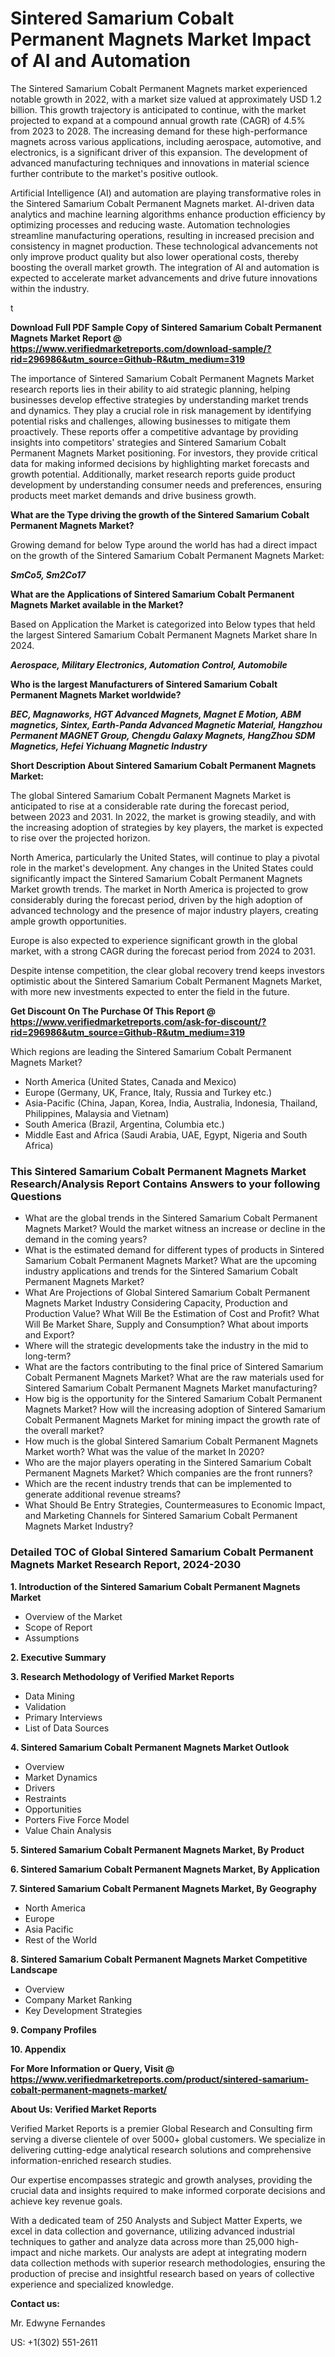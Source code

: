 <meta name="title" content="Global Sintered Samarium Cobalt Permanent Magnets Market Impact of AI and Automation"><meta name="description" content="The Sintered Samarium Cobalt Permanent Magnets market experienced notable growth in 2022, with a market size valued at approximately USD 1.2 billion. This growth traje"><meta name="title" content="Sintered Samarium Cobalt Permanent Magnets Market Size, Share, Scope, Trends, Growth, Opportunities, Analysis, Forecast"><h1>Sintered Samarium Cobalt Permanent Magnets Market Impact of AI and Automation</h1><p>The Sintered Samarium Cobalt Permanent Magnets market experienced notable growth in 2022, with a market size valued at approximately USD 1.2 billion. This growth trajectory is anticipated to continue, with the market projected to expand at a compound annual growth rate (CAGR) of 4.5% from 2023 to 2028. The increasing demand for these high-performance magnets across various applications, including aerospace, automotive, and electronics, is a significant driver of this expansion. The development of advanced manufacturing techniques and innovations in material science further contribute to the market's positive outlook.</p><p>Artificial Intelligence (AI) and automation are playing transformative roles in the Sintered Samarium Cobalt Permanent Magnets market. AI-driven data analytics and machine learning algorithms enhance production efficiency by optimizing processes and reducing waste. Automation technologies streamline manufacturing operations, resulting in increased precision and consistency in magnet production. These technological advancements not only improve product quality but also lower operational costs, thereby boosting the overall market growth. The integration of AI and automation is expected to accelerate market advancements and drive future innovations within the industry.</p>t</p><p id="" class=""><strong>Download Full PDF Sample Copy of Sintered Samarium Cobalt Permanent Magnets Market Report @ <a href="https://www.verifiedmarketreports.com/download-sample/?rid=296986&utm_source=Github-R&utm_medium=319" target="_blank">https://www.verifiedmarketreports.com/download-sample/?rid=296986&utm_source=Github-R&utm_medium=319</a></strong></p><p>The importance of&nbsp;Sintered Samarium Cobalt Permanent Magnets Market research reports lies in their ability to aid strategic planning, helping businesses develop effective strategies by understanding market trends and dynamics. They play a crucial role in risk management by identifying potential risks and challenges, allowing businesses to mitigate them proactively. These reports offer a competitive advantage by providing insights into competitors' strategies and Sintered Samarium Cobalt Permanent Magnets Market positioning. For investors, they provide critical data for making informed decisions by highlighting market forecasts and growth potential. Additionally, market research reports guide product development by understanding consumer needs and preferences, ensuring products meet market demands and drive business growth.</p><p><strong>What are the&nbsp;Type driving the growth of the Sintered Samarium Cobalt Permanent Magnets Market?</strong></p><p id="" class="">Growing demand for below Type around the world has had a direct impact on the growth of the Sintered Samarium Cobalt Permanent Magnets Market:</p><em><strong>SmCo5, Sm2Co17</strong></em></p><strong>What are the&nbsp;Applications&nbsp;of Sintered Samarium Cobalt Permanent Magnets Market available in the Market?</strong></p><p id="" class="">Based on Application the Market is categorized into Below types that held the largest Sintered Samarium Cobalt Permanent Magnets Market share In 2024.</p><em><strong>Aerospace, Military Electronics, Automation Control, Automobile</strong></em></p><strong>Who is the largest Manufacturers of Sintered Samarium Cobalt Permanent Magnets Market worldwide?</strong></p><p><em><strong>BEC, Magnaworks, HGT Advanced Magnets, Magnet E Motion, ABM magnetics, Sintex, Earth-Panda Advanced Magnetic Material, Hangzhou Permanent MAGNET Group, Chengdu Galaxy Magnets, HangZhou SDM Magnetics, Hefei Yichuang Magnetic Industry</strong></em></p><p id="" class=""><strong>Short Description About Sintered Samarium Cobalt Permanent Magnets Market:</strong></p><p>The global Sintered Samarium Cobalt Permanent Magnets Market is anticipated to rise at a considerable rate during the forecast period, between 2023 and 2031. In 2022, the market is growing steadily, and with the increasing adoption of strategies by key players, the market is expected to rise over the projected horizon.</p><p>North America, particularly the United States, will continue to play a pivotal role in the market's development. Any changes in the United States could significantly impact the Sintered Samarium Cobalt Permanent Magnets Market growth trends. The market in North America is projected to grow considerably during the forecast period, driven by the high adoption of advanced technology and the presence of major industry players, creating ample growth opportunities.</p><p>Europe is also expected to experience significant growth in the global market, with a strong CAGR during the forecast period from 2024 to 2031.</p><p>Despite intense competition, the clear global recovery trend keeps investors optimistic about the Sintered Samarium Cobalt Permanent Magnets Market, with more new investments expected to enter the field in the future.</p><p id="" class=""><strong>Get Discount On The Purchase Of This Report @ <a href="https://www.verifiedmarketreports.com/ask-for-discount/?rid=296986&utm_source=Github-R&utm_medium=319" target="_blank">https://www.verifiedmarketreports.com/ask-for-discount/?rid=296986&utm_source=Github-R&utm_medium=319</a></strong></p>Which regions are leading the Sintered Samarium Cobalt Permanent Magnets Market?</p><ul><li>North America (United States, Canada and Mexico)</li><li>Europe (Germany, UK, France, Italy, Russia and Turkey etc.)</li><li>Asia-Pacific (China, Japan, Korea, India, Australia, Indonesia, Thailand, Philippines, Malaysia and Vietnam)</li><li>South America (Brazil, Argentina, Columbia etc.)</li><li>Middle East and Africa (Saudi Arabia, UAE, Egypt, Nigeria and South Africa)</li></ul><h3 id="" class="">This Sintered Samarium Cobalt Permanent Magnets Market Research/Analysis Report Contains Answers to your following Questions</h3><ul><li>What are the global trends in the Sintered Samarium Cobalt Permanent Magnets Market? Would the market witness an increase or decline in the demand in the coming years?</li><li>What is the estimated demand for different types of products in Sintered Samarium Cobalt Permanent Magnets Market? What are the upcoming industry applications and trends for the Sintered Samarium Cobalt Permanent Magnets Market?</li><li>What Are Projections of Global Sintered Samarium Cobalt Permanent Magnets Market Industry Considering Capacity, Production and Production Value? What Will Be the Estimation of Cost and Profit? What Will Be Market Share, Supply and Consumption? What about imports and Export?</li><li>Where will the strategic developments take the industry in the mid to long-term?</li><li>What are the factors contributing to the final price of Sintered Samarium Cobalt Permanent Magnets Market? What are the raw materials used for Sintered Samarium Cobalt Permanent Magnets Market manufacturing?</li><li>How big is the opportunity for the Sintered Samarium Cobalt Permanent Magnets Market? How will the increasing adoption of Sintered Samarium Cobalt Permanent Magnets Market for mining impact the growth rate of the overall market?</li><li>How much is the global Sintered Samarium Cobalt Permanent Magnets Market worth? What was the value of the market In 2020?</li><li>Who are the major players operating in the Sintered Samarium Cobalt Permanent Magnets Market? Which companies are the front runners?</li><li>Which are the recent industry trends that can be implemented to generate additional revenue streams?</li><li>What Should Be Entry Strategies, Countermeasures to Economic Impact, and Marketing Channels for Sintered Samarium Cobalt Permanent Magnets Market Industry?</li></ul><h3 id="" class="">Detailed TOC of Global Sintered Samarium Cobalt Permanent Magnets Market Research Report, 2024-2030</h3><p id="" class=""><strong>1. Introduction of the Sintered Samarium Cobalt Permanent Magnets Market</strong></p><ul><li>Overview of the Market</li><li>Scope of Report</li><li>Assumptions</li></ul><p id="" class=""><strong>2. Executive Summary</strong></p><p id="" class=""><strong>3. Research Methodology of Verified Market Reports</strong></p><ul><li>Data Mining</li><li>Validation</li><li>Primary Interviews</li><li>List of Data Sources</li></ul><p id="" class=""><strong>4. Sintered Samarium Cobalt Permanent Magnets Market Outlook</strong></p><ul><li>Overview</li><li>Market Dynamics</li><li>Drivers</li><li>Restraints</li><li>Opportunities</li><li>Porters Five Force Model</li><li>Value Chain Analysis</li></ul><p id="" class=""><strong>5. Sintered Samarium Cobalt Permanent Magnets Market, By Product</strong></p><p id="" class=""><strong>6. Sintered Samarium Cobalt Permanent Magnets Market, By Application</strong></p><p id="" class=""><strong>7. Sintered Samarium Cobalt Permanent Magnets Market, By Geography</strong></p><ul><li>North America</li><li>Europe</li><li>Asia Pacific</li><li>Rest of the World</li></ul><p id="" class=""><strong>8. Sintered Samarium Cobalt Permanent Magnets Market Competitive Landscape</strong></p><ul><li>Overview</li><li>Company Market Ranking</li><li>Key Development Strategies</li></ul><p id="" class=""><strong>9. Company Profiles</strong></p><p id="" class=""><strong>10. Appendix</strong></p><p id="" class=""><strong>For More Information or Query, Visit @ <a href="https://www.verifiedmarketreports.com/product/sintered-samarium-cobalt-permanent-magnets-market/" target="_blank">https://www.verifiedmarketreports.com/product/sintered-samarium-cobalt-permanent-magnets-market/</a></strong></p><p id="" class=""><strong>About Us: Verified Market Reports</strong></p><p id="" class="">Verified Market Reports is a premier Global Research and Consulting firm serving a diverse clientele of over 5000+ global customers. We specialize in delivering cutting-edge analytical research solutions and comprehensive information-enriched research studies.</p><p id="" class="">Our expertise encompasses strategic and growth analyses, providing the crucial data and insights required to make informed corporate decisions and achieve key revenue goals.</p><p id="" class="">With a dedicated team of 250 Analysts and Subject Matter Experts, we excel in data collection and governance, utilizing advanced industrial techniques to gather and analyze data across more than 25,000 high-impact and niche markets. Our analysts are adept at integrating modern data collection methods with superior research methodologies, ensuring the production of precise and insightful research based on years of collective experience and specialized knowledge.</p><p id="" class=""><strong>Contact us:</strong></p><p id="" class="">Mr. Edwyne Fernandes</p><p id="" class="">US: +1(302) 551-2611</p>